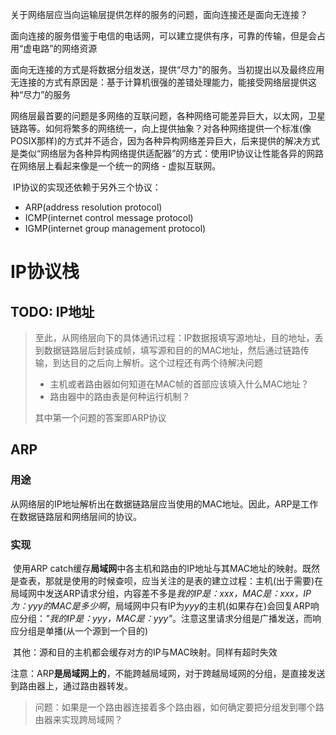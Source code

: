 关于网络层应当向运输层提供怎样的服务的问题，面向连接还是面向无连接？

​	面向连接的服务借鉴于电信的电话网，可以建立提供有序，可靠的传输，但是会占用“虚电路”的网络资源

​	面向无连接的方式是将数据分组发送，提供“尽力”的服务。当初提出以及最终应用无连接的方式有原因是：基于计算机很强的差错处理能力，能接受网络层提供这种“尽力”的服务

​	网络层最首要的问题是多网络的互联问题，各种网络可能差异巨大，以太网，卫星链路等。如何将繁多的网络统一，向上提供抽象？对各种网络提供一个标准(像POSIX那样)的方式并不适合，因为各种异构网络差异巨大，后来提供的解决方式是类似“网络层为各种异构网络提供适配器”的方式：使用IP协议让性能各异的网路在网络层上看起来像是一个统一的网络 - 虚拟互联网。

​	IP协议的实现还依赖于另外三个协议：

- ARP(address resolution protocol)
- ICMP(internet control message protocol)
- IGMP(internet group management protocol)



# IP协议栈

## TODO: IP地址

> 至此，从网络层向下的具体通讯过程：IP数据报填写源地址，目的地址，丢到数据链路层后封装成帧，填写源和目的的MAC地址，然后通过链路传输，到达目的之后向上解析。这个过程还有两个待解决问题
>
> - 主机或者路由器如何知道在MAC帧的首部应该填入什么MAC地址？
> - 路由器中的路由表是何种运行机制？
>
> 其中第一个问题的答案即ARP协议

## ARP

### 用途

​	从网络层的IP地址解析出在数据链路层应当使用的MAC地址。因此，ARP是工作在数据链路层和网络层间的协议。

### 实现

​	使用ARP catch缓存**局域网**中各主机和路由的IP地址与其MAC地址的映射。既然是查表，那就是使用的时候查呗，应当关注的是表的建立过程：主机(出于需要)在局域网中发送ARP请求分组，内容差不多是*我的IP是：xxx，MAC是：xxx，IP为：yyy的MAC是多少啊*，局域网中只有IP为*yyy*的主机(如果存在)会回复ARP响应分组：*"我的IP是：yyy，MAC是：yyy"*。注意这里请求分组是广播发送，而响应分组是单播(从一个源到一个目的)

​	其他：源和目的主机都会缓存对方的IP与MAC映射。同样有超时失效

​	注意：ARP**是局域网上的**，不能跨越局域网，对于跨越局域网的分组，是直接发送到路由器上，通过路由器转发。

> 问题：如果是一个路由器连接着多个路由器，如何确定要把分组发到哪个路由器来实现跨局域网？